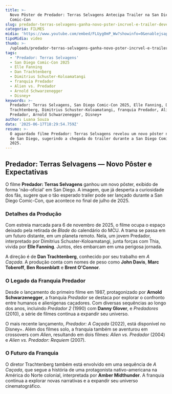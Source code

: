 ```yaml
---
title: >-
  Novo Pôster de Predador: Terras Selvagens Antecipa Trailer na San Diego
  Comic-Con
slug: predador-terras-selvagens-ganha-novo-pster-incrvel-e-trailer-deve-vir-na-sdcc
categoria: FILMES
midia: 'https://www.youtube.com/embed/FLUyg0mP_Ww?showinfo=0&enablejsapi=1'
tipoMidia: video
thumb: >-
  /uploads/predador-terras-selvagens-ganha-novo-pster-incrvel-e-trailer-deve-vir-na-sdcc-thumb.png
tags:
  - 'Predador: Terras Selvagens'
  - San Diego Comic-Con 2025
  - Elle Fanning
  - Dan Trachtenberg
  - Dimitrius Schuster-Koloamatangi
  - franquia Predador
  - Alien vs. Predador
  - Arnold Schwarzenegger
  - Disney+
keywords: >-
  Predador: Terras Selvagens, San Diego Comic-Con 2025, Elle Fanning, Dan
  Trachtenberg, Dimitrius Schuster-Koloamatangi, franquia Predador, Alien vs.
  Predador, Arnold Schwarzenegger, Disney+
author: Luana Souza
data: '2025-06-17T18:29:54.759Z'
resumo: >-
  O aguardado filme Predador: Terras Selvagens revelou um novo pôster nas ruas
  de San Diego, sugerindo a chegada do trailer durante a San Diego Comic-Con
  2025.
---
```


## Predador: Terras Selvagens — Novo Pôster e Expectativas

<blockquote class="twitter-tweet"><a href="https://twitter.com/user/status/1934723197414293568"></a></blockquote>

O filme **Predador: Terras Selvagens** ganhou um novo pôster, exibido de forma 'não-oficial' em San Diego. A imagem, que já desperta a curiosidade dos fãs, sugere que o tão esperado trailer pode ser lançado durante a San Diego Comic-Con, que acontece no final de julho de 2025.

### Detalhes da Produção

Com estreia marcada para 6 de novembro de 2025, o filme ocupa o espaço deixado pela retirada de *Blade* do calendário do MCU. A trama se passa em um futuro distante, em um planeta remoto. Nela, um jovem Predador, interpretado por Dimitrius Schuster-Koloamatangi, junta forças com Thia, vivida por **Elle Fanning**. Juntos, eles embarcam em uma perigosa jornada.

A direção é de **Dan Trachtenberg**, conhecido por seu trabalho em *A Caçada*. A produção conta com nomes de peso como **John Davis**, **Marc Toberoff**, **Ben Rosenblatt** e **Brent O'Connor**.

### O Legado da Franquia Predador

Desde o lançamento do primeiro filme em 1987, protagonizado por **Arnold Schwarzenegger**, a franquia *Predador* se destaca por explorar o confronto entre humanos e alienígenas caçadores. Com diversas sequências ao longo dos anos, incluindo *Predador 2* (1990) com **Danny Glover**, e *Predadores* (2010), a série de filmes continua a expandir seu universo.

O mais recente lançamento, *Predador: A Caçada* (2022), está disponível no Disney+. Além dos filmes solo, a franquia também se aventurou em crossovers com *Alien*, resultando em dois filmes: *Alien vs. Predador* (2004) e *Alien vs. Predador: Requiem* (2007).

### O Futuro da Franquia

O diretor Trachtenberg também está envolvido em uma sequência de *A Caçada*, que segue a história de uma protagonista nativo-americana na América do Norte colonial, interpretada por **Amber Midthunder**. A franquia continua a explorar novas narrativas e a expandir seu universo cinematográfico.
